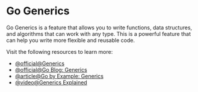 # Go Generics

Go Generics is a feature that allows you to write functions, data structures, and algorithms that can work with any type. This is a powerful feature that can help you write more flexible and reusable code.

Visit the following resources to learn more:

- [@official@Generics](https://go.dev/doc/tutorial/generics)
- [@official@Go Blog: Generics](https://go.dev/blog/intro-generics)
- [@article@Go by Example: Generics](https://gobyexample.com/generics)
- [@video@Generics Explained](https://www.youtube.com/watch?v=WpTKqnfp5dY)

